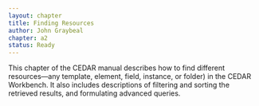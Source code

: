 ```yaml
---
layout: chapter
title: Finding Resources
author: John Graybeal
chapter: a2
status: Ready
---
```


This chapter of the CEDAR manual describes how to find different resources—any template, element, field, instance, or folder) in the CEDAR Workbench. It also includes descriptions of filtering and sorting the retrieved results, and formulating advanced queries.

